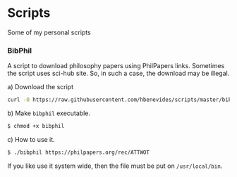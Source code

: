 # Scripts

Some of my personal scripts


### BibPhil

A script to download philosophy papers using PhilPapers links. Sometimes the script uses sci-hub site. So, in such a case, the download may be illegal.

a) Download the script

```bash
curl -O https://raw.githubusercontent.com/hbenevides/scripts/master/bibphil
```

b) Make `bibphil` executable.

```bash
$ chmod +x bibphil
```


c) How to use it.

```bash
$ ./bibphil https://philpapers.org/rec/ATTWOT
```

If you like use it system wide, then the file must be put on `/usr/local/bin`. 
